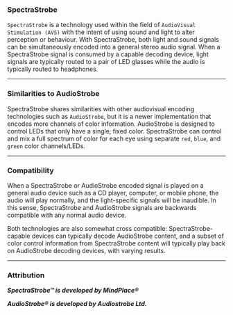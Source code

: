 ### SpectraStrobe
`SpectraStrobe` is a technology used within the field of `AudioVisual Stimulation (AVS)` with
the intent of using sound and light to alter perception or behaviour. With SpectraStrobe, both light and
sound signals can be simultaneously encoded into a general stereo audio signal. When a SpectraStrobe signal
is consumed by a capable decoding device, light signals are typically routed to a pair of LED glasses
while the audio is typically routed to headphones.

---

### Similarities to AudioStrobe
SpectraStrobe shares similarities with other audiovisual encoding technologies such as `AudioStrobe`, but
it is a newer implementation that encodes more channels of color information. AudioStrobe is designed to
control LEDs that only have a single, fixed color. SpectraStrobe can control and mix a
full spectrum of color for each eye using separate `red`, `blue`, and `green` color channels/LEDs.

---

### Compatibility
When a SpectraStrobe or AudioStrobe encoded signal is played on a general audio device such as a CD player, 
computer, or mobile phone, the audio will play normally, and the light-specific signals will be inaudible. 
In this sense, SpectraStrobe and AudioStrobe signals are backwards compatible with any normal audio device.

Both technologies are also somewhat cross compatible: SpectraStrobe-capable devices can typically 
decode AudioStrobe content, and a subset of color control information from SpectraStrobe content will 
typically play back on AudioStrobe decoding devices, with varying results.

---

### Attribution
***SpectraStrobe™ is developed by MindPlace®***

***AudioStrobe® is developed by Audiostrobe Ltd.***


